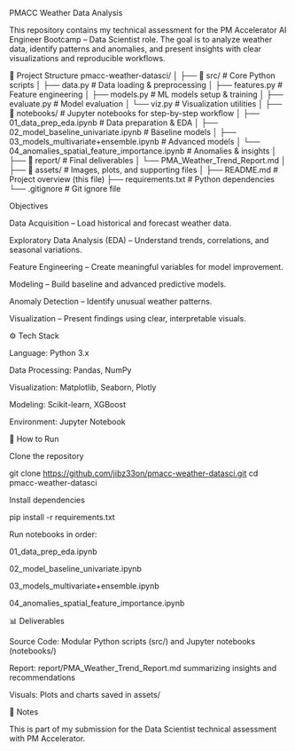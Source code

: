  PMACC Weather Data Analysis

This repository contains my technical assessment for the PM Accelerator AI Engineer Bootcamp – Data Scientist role.
The goal is to analyze weather data, identify patterns and anomalies, and present insights with clear visualizations and reproducible workflows.

📂 Project Structure
pmacc-weather-datasci/
│
├── 📁 src/                # Core Python scripts
│   ├── data.py            # Data loading & preprocessing
│   ├── features.py        # Feature engineering
│   ├── models.py          # ML models setup & training
│   ├── evaluate.py        # Model evaluation
│   └── viz.py             # Visualization utilities
│
├── 📁 notebooks/           # Jupyter notebooks for step-by-step workflow
│   ├── 01_data_prep_eda.ipynb                 # Data preparation & EDA
│   ├── 02_model_baseline_univariate.ipynb     # Baseline models
│   ├── 03_models_multivariate+ensemble.ipynb  # Advanced models
│   └── 04_anomalies_spatial_feature_importance.ipynb  # Anomalies & insights
│
├── 📁 report/              # Final deliverables
│   └── PMA_Weather_Trend_Report.md
│
├── 📁 assets/              # Images, plots, and supporting files
│
├── README.md               # Project overview (this file)
├── requirements.txt        # Python dependencies
└── .gitignore              # Git ignore file

 Objectives

Data Acquisition – Load historical and forecast weather data.

Exploratory Data Analysis (EDA) – Understand trends, correlations, and seasonal variations.

Feature Engineering – Create meaningful variables for model improvement.

Modeling – Build baseline and advanced predictive models.

Anomaly Detection – Identify unusual weather patterns.

Visualization – Present findings using clear, interpretable visuals.

⚙️ Tech Stack

Language: Python 3.x

Data Processing: Pandas, NumPy

Visualization: Matplotlib, Seaborn, Plotly

Modeling: Scikit-learn, XGBoost

Environment: Jupyter Notebook

🚀 How to Run

Clone the repository

git clone https://github.com/jibz33on/pmacc-weather-datasci.git
cd pmacc-weather-datasci


Install dependencies

pip install -r requirements.txt


Run notebooks in order:

01_data_prep_eda.ipynb

02_model_baseline_univariate.ipynb

03_models_multivariate+ensemble.ipynb

04_anomalies_spatial_feature_importance.ipynb

📊 Deliverables

Source Code: Modular Python scripts (src/) and Jupyter notebooks (notebooks/)

Report: report/PMA_Weather_Trend_Report.md summarizing insights and recommendations

Visuals: Plots and charts saved in assets/

📌 Notes

This is part of my submission for the Data Scientist technical assessment with PM Accelerator.
